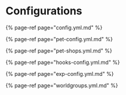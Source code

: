 # Configurations

{% page-ref page="config.yml.md" %}

{% page-ref page="pet-config.yml.md" %}

{% page-ref page="pet-shops.yml.md" %}

{% page-ref page="hooks-config.yml.md" %}

{% page-ref page="exp-config.yml.md" %}

{% page-ref page="worldgroups.yml.md" %}

